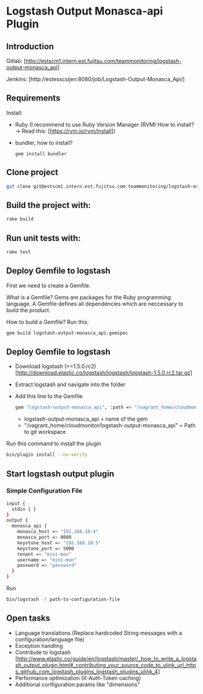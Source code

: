 # Logstash Output Monasca-api Plugin
## Introduction
Gitlab: [http://estscm1.intern.est.fujitsu.com/teammonitoring/logstash-output-monasca_api]

Jenkins: [http://estesscsijen:8080/job/Logstash-Output-Monasca_Api/]

## Requirements
Install:
* Ruby (I recommend to use Ruby Version Manager (RVM) How to install? -> Read this: [https://rvm.io/rvm/install])
* bundler, how to install?

  ```
  gem install bundler
  ```

## Clone project
```bash
git clone git@estscm1.intern.est.fujitsu.com:teammonitoring/logstash-output-monasca_api.git
```

## Build the project with:
```bash
rake build
```

## Run unit tests with:
```bash
rake test
```

## Deploy Gemfile to logstash

First we need to create a Gemfile.

What is a Gemfile? Gems are packages for the Ruby programming language. A Gemfile defines all dependencies which are neccessary to build the product.

How to build a Gemfile? Run this:
```bash
gem build logstash-output-monasca_api.gemspec
```

## Deploy Gemfile to logstash

* Download logstash (>=1.5.0.rc2) [http://download.elastic.co/logstash/logstash/logstash-1.5.0.rc2.tar.gz]
* Extract logstash and navigate into the folder
* Add this line to the Gemfile

  ```bash
  gem "logstash-output-monasca_api", :path => "/vagrant_home/cloudmonitor/logstash-output-monasca_api"
  ```
  * logstash-output-monasca_api = name of the gem
  * "/vagrant_home/cloudmonitor/logstash-output-monasca_api" = Path to git workspace

Run this command to install the plugin
```bash
bin/plugin install --no-verify
```

## Start logstash output plugin
### Simple Configuration File
```bash
input {
  stdin { }
}
output {
  monasca_api {
    monasca_host => "192.168.10.4"
    monasca_port => 8080
    keystone_host => "192.168.10.5"
    keystone_port => 5000
    tenant => "mini-mon"
    username => "mini-mon"
    password => "password"
  }
}
```
Run
```bash
bin/logstash -f path-to-configuration-file
```

## Open tasks
* Language translations (Replace hardcoded String messages with a configuration/language file)
* Exception handling
* Contribute to logstash [http://www.elastic.co/guide/en/logstash/master/_how_to_write_a_logstash_output_plugin.html#_contributing_your_source_code_to_ulink_url_https_github_com_logstash_plugins_logstash_plugins_ulink_4]
* Performance optimization (X-Auth-Token caching)
* Additional configuration params like "dimensions"